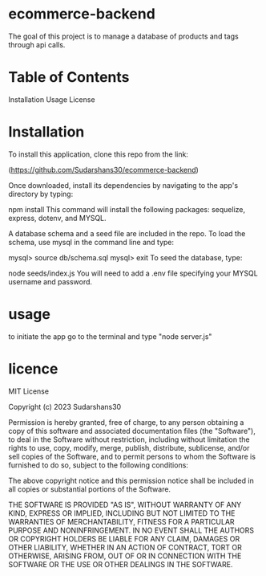 # ecommerce-backend
The goal of this project is to manage a database of products and tags through api calls.

# Table of Contents
Installation
Usage
License


# Installation 
To install this application, clone this repo from the link:

(https://github.com/Sudarshans30/ecommerce-backend)


Once downloaded, install its dependencies by navigating to the app's directory by typing:

npm install
This command will install the following packages: sequelize, express, dotenv, and MYSQL.

A database schema and a seed file are included in the repo. To load the schema, use mysql in the command line and type:

mysql> source db/schema.sql
mysql> exit
To seed the database, type:

node seeds/index.js
You will need to add a .env file specifying your MYSQL username and password.


# usage
to initiate the app go to the terminal and type "node server.js"

# licence
MIT License

Copyright (c) 2023 Sudarshans30

Permission is hereby granted, free of charge, to any person obtaining a copy
of this software and associated documentation files (the "Software"), to deal
in the Software without restriction, including without limitation the rights
to use, copy, modify, merge, publish, distribute, sublicense, and/or sell
copies of the Software, and to permit persons to whom the Software is
furnished to do so, subject to the following conditions:

The above copyright notice and this permission notice shall be included in all
copies or substantial portions of the Software.

THE SOFTWARE IS PROVIDED "AS IS", WITHOUT WARRANTY OF ANY KIND, EXPRESS OR
IMPLIED, INCLUDING BUT NOT LIMITED TO THE WARRANTIES OF MERCHANTABILITY,
FITNESS FOR A PARTICULAR PURPOSE AND NONINFRINGEMENT. IN NO EVENT SHALL THE
AUTHORS OR COPYRIGHT HOLDERS BE LIABLE FOR ANY CLAIM, DAMAGES OR OTHER
LIABILITY, WHETHER IN AN ACTION OF CONTRACT, TORT OR OTHERWISE, ARISING FROM,
OUT OF OR IN CONNECTION WITH THE SOFTWARE OR THE USE OR OTHER DEALINGS IN THE
SOFTWARE.
